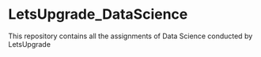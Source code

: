 # LetsUpgrade_DataScience
This repository contains all the assignments of Data Science conducted by LetsUpgrade
